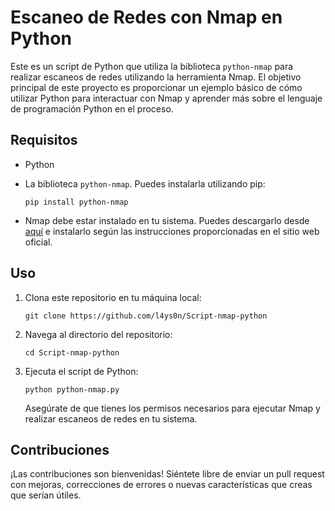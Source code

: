# Escaneo de Redes con Nmap en Python

Este es un script de Python que utiliza la biblioteca `python-nmap` para realizar escaneos de redes utilizando la herramienta Nmap. El objetivo principal de este proyecto es proporcionar un ejemplo básico de cómo utilizar Python para interactuar con Nmap y aprender más sobre el lenguaje de programación Python en el proceso.

## Requisitos

- Python
- La biblioteca `python-nmap`. Puedes instalarla utilizando pip:

    ```
    pip install python-nmap
    ```

- Nmap debe estar instalado en tu sistema. Puedes descargarlo desde [aquí](https://nmap.org/download.html) e instalarlo según las instrucciones proporcionadas en el sitio web oficial.

## Uso

1. Clona este repositorio en tu máquina local:

    ```
    git clone https://github.com/l4ys0n/Script-nmap-python
    ```

2. Navega al directorio del repositorio:

    ```
    cd Script-nmap-python
    ```

3. Ejecuta el script de Python:

    ```
    python python-nmap.py
    ```

    Asegúrate de que tienes los permisos necesarios para ejecutar Nmap y realizar escaneos de redes en tu sistema.

## Contribuciones

¡Las contribuciones son bienvenidas! Siéntete libre de enviar un pull request con mejoras, correcciones de errores o nuevas características que creas que serían útiles.

